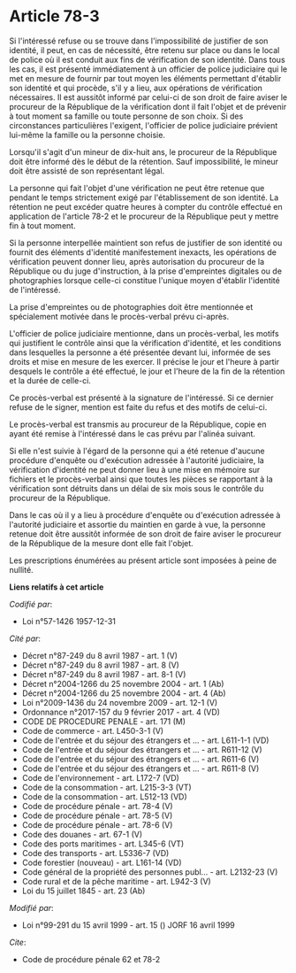 # Article 78-3

Si l'intéressé refuse ou se trouve dans l'impossibilité de justifier de son identité, il peut, en cas de nécessité, être
retenu sur place ou dans le local de police où il est conduit aux fins de vérification de son identité. Dans tous les cas, il
est présenté immédiatement à un officier de police judiciaire qui le met en mesure de fournir par tout moyen les éléments
permettant d'établir son identité et qui procède, s'il y a lieu, aux opérations de vérification nécessaires. Il est aussitôt
informé par celui-ci de son droit de faire aviser le procureur de la République de la vérification dont il fait l'objet et de
prévenir à tout moment sa famille ou toute personne de son choix. Si des circonstances particulières l'exigent, l'officier de
police judiciaire prévient lui-même la famille ou la personne choisie.

Lorsqu'il s'agit d'un mineur de dix-huit ans, le procureur de la République doit être informé dès le début de la rétention.
Sauf impossibilité, le mineur doit être assisté de son représentant légal.

La personne qui fait l'objet d'une vérification ne peut être retenue que pendant le temps strictement exigé par
l'établissement de son identité. La rétention ne peut excéder quatre heures à compter du contrôle effectué en application de
l'article 78-2 et le procureur de la République peut y mettre fin à tout moment.

Si la personne interpellée maintient son refus de justifier de son identité ou fournit des éléments d'identité manifestement
inexacts, les opérations de vérification peuvent donner lieu, après autorisation du procureur de la République ou du juge
d'instruction, à la prise d'empreintes digitales ou de photographies lorsque celle-ci constitue l'unique moyen d'établir
l'identité de l'intéressé.

La prise d'empreintes ou de photographies doit être mentionnée et spécialement motivée dans le procès-verbal prévu ci-après.

L'officier de police judiciaire mentionne, dans un procès-verbal, les motifs qui justifient le contrôle ainsi que la
vérification d'identité, et les conditions dans lesquelles la personne a été présentée devant lui, informée de ses droits et
mise en mesure de les exercer. Il précise le jour et l'heure à partir desquels le contrôle a été effectué, le jour et l'heure
de la fin de la rétention et la durée de celle-ci.

Ce procès-verbal est présenté à la signature de l'intéressé. Si ce dernier refuse de le signer, mention est faite du refus et
des motifs de celui-ci.

Le procès-verbal est transmis au procureur de la République, copie en ayant été remise à l'intéressé dans le cas prévu par
l'alinéa suivant.

Si elle n'est suivie à l'égard de la personne qui a été retenue d'aucune procédure d'enquête ou d'exécution adressée à
l'autorité judiciaire, la vérification d'identité ne peut donner lieu à une mise en mémoire sur fichiers et le procès-verbal
ainsi que toutes les pièces se rapportant à la vérification sont détruits dans un délai de six mois sous le contrôle du
procureur de la République.

Dans le cas où il y a lieu à procédure d'enquête ou d'exécution adressée à l'autorité judiciaire et assortie du maintien en
garde à vue, la personne retenue doit être aussitôt informée de son droit de faire aviser le procureur de la République de la
mesure dont elle fait l'objet.

Les prescriptions énumérées au présent article sont imposées à peine de nullité.

**Liens relatifs à cet article**

_Codifié par_:

  - Loi n°57-1426 1957-12-31

_Cité par_:

  - Décret n°87-249 du 8 avril 1987 - art. 1 (V)
  - Décret n°87-249 du 8 avril 1987 - art. 8 (V)
  - Décret n°87-249 du 8 avril 1987 - art. 8-1 (V)
  - Décret n°2004-1266 du 25 novembre 2004 - art. 1 (Ab)
  - Décret n°2004-1266 du 25 novembre 2004 - art. 4 (Ab)
  - Loi n°2009-1436 du 24 novembre 2009 - art. 12-1 (V)
  - Ordonnance n°2017-157 du 9 février 2017 - art. 4 (VD)
  - CODE DE PROCEDURE PENALE - art. 171 (M)
  - Code de commerce - art. L450-3-1 (V)
  - Code de l'entrée et du séjour des étrangers et ... - art. L611-1-1 (VD)
  - Code de l'entrée et du séjour des étrangers et ... - art. R611-12 (V)
  - Code de l'entrée et du séjour des étrangers et ... - art. R611-6 (V)
  - Code de l'entrée et du séjour des étrangers et ... - art. R611-8 (V)
  - Code de l'environnement - art. L172-7 (VD)
  - Code de la consommation - art. L215-3-3 (VT)
  - Code de la consommation - art. L512-13 (VD)
  - Code de procédure pénale - art. 78-4 (V)
  - Code de procédure pénale - art. 78-5 (V)
  - Code de procédure pénale - art. 78-6 (V)
  - Code des douanes - art. 67-1 (V)
  - Code des ports maritimes - art. L345-6 (VT)
  - Code des transports - art. L5336-7 (VD)
  - Code forestier (nouveau) - art. L161-14 (VD)
  - Code général de la propriété des personnes publ... - art. L2132-23 (V)
  - Code rural et  de la pêche maritime - art. L942-3 (V)
  - Loi du 15 juillet 1845 - art. 23 (Ab)

_Modifié par_:

  - Loi n°99-291 du 15 avril 1999 - art. 15 () JORF 16 avril 1999

_Cite_:

  - Code de procédure pénale 62 et 78-2
